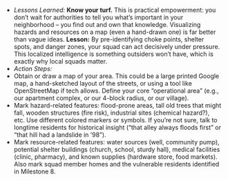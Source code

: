 - _Lessons Learned:_ **Know your turf.** This is practical empowerment: you don’t wait for authorities to tell you what’s important in your neighborhood – you find out and own that knowledge. Visualizing hazards and resources on a map (even a hand-drawn one) is far better than vague ideas. **Lesson:** By pre-identifying choke points, shelter spots, and danger zones, your squad can act decisively under pressure. This localized intelligence is something outsiders won’t have, which is exactly why local squads matter.  
- _Action Steps:_  
- Obtain or draw a map of your area. This could be a large printed Google map, a hand-sketched layout of the streets, or using a tool like OpenStreetMap if tech allows. Define your core “operational area” (e.g., our apartment complex, or our 4-block radius, or our village).  
- Mark hazard-related features: flood-prone areas, tall old trees that might fall, wooden structures (fire risk), industrial sites (chemical hazard?), etc. Use different colored markers or symbols. If you’re not sure, talk to longtime residents for historical insight (“that alley always floods first” or “that hill had a landslide in ’98”).  
- Mark resource-related features: water sources (well, community pump), potential shelter buildings (church, school, sturdy hall), medical facilities (clinic, pharmacy), and known supplies (hardware store, food markets). Also mark squad member homes and the vulnerable residents identified in Milestone 8.